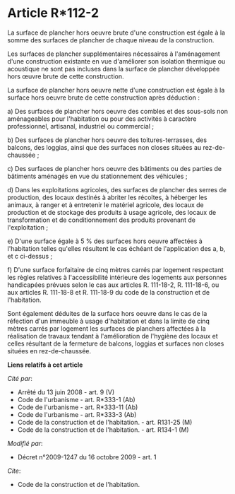 # Article R*112-2

La surface de plancher hors oeuvre brute d'une construction est égale à la somme des surfaces de plancher de chaque niveau de
la construction.

Les surfaces de plancher supplémentaires nécessaires à l'aménagement d'une construction existante en vue d'améliorer son
isolation thermique ou acoustique ne sont pas incluses dans la surface de plancher développée hors œuvre brute de cette
construction. 

La surface de plancher hors oeuvre nette d'une construction est égale à la surface hors oeuvre brute de cette construction
après déduction :

a) Des surfaces de plancher hors oeuvre des combles et des sous-sols non aménageables pour l'habitation ou pour des activités
à caractère professionnel, artisanal, industriel ou commercial ;

b) Des surfaces de plancher hors oeuvre des toitures-terrasses, des balcons, des loggias, ainsi que des surfaces non closes
situées au rez-de-chaussée ;

c) Des surfaces de plancher hors oeuvre des bâtiments ou des parties de bâtiments aménagés en vue du stationnement des
véhicules ;

d) Dans les exploitations agricoles, des surfaces de plancher des serres de production, des locaux destinés à abriter les
récoltes, à héberger les animaux, à ranger et à entretenir le matériel agricole, des locaux de production et de stockage des
produits à usage agricole, des locaux de transformation et de conditionnement des produits provenant de l'exploitation ;

e) D'une surface égale à 5 % des surfaces hors oeuvre affectées à l'habitation telles qu'elles résultent le cas échéant de
l'application des a, b, et c ci-dessus ;

f) D'une surface forfaitaire de cinq mètres carrés par logement respectant les règles relatives à l'accessibilité intérieure
des logements aux personnes handicapées prévues selon le cas aux articles R. 111-18-2, R. 111-18-6, ou aux articles R.
111-18-8 et R. 111-18-9 du code de la construction et de l'habitation.

Sont également déduites de la surface hors oeuvre dans le cas de la réfection d'un immeuble à usage d'habitation et dans la
limite de cinq mètres carrés par logement les surfaces de planchers affectées à la réalisation de travaux tendant à
l'amélioration de l'hygiène des locaux et celles résultant de la fermeture de balcons, loggias et surfaces non closes situées
en rez-de-chaussée.

**Liens relatifs à cet article**

_Cité par_:

  - Arrêté du 13 juin 2008 - art. 9 (V)
  - Code de l'urbanisme - art. R*333-1 (Ab)
  - Code de l'urbanisme - art. R*333-11 (Ab)
  - Code de l'urbanisme - art. R*333-3 (Ab)
  - Code de la construction et de l'habitation. - art. R131-25 (M)
  - Code de la construction et de l'habitation. - art. R134-1 (M)

_Modifié par_:

  - Décret n°2009-1247 du 16 octobre 2009 - art. 1

_Cite_:

  - Code de la construction et de l'habitation.
